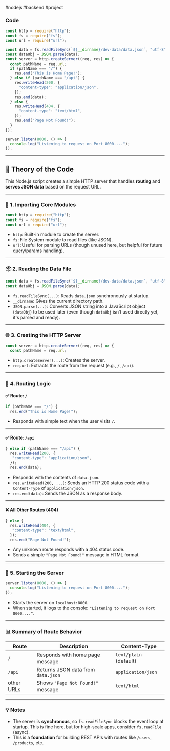 #nodejs #backend #project
### Code

```js
const http = require("http");
const fs = require("fs");
const url = require("url");

const data = fs.readFileSync(`${__dirname}/dev-data/data.json`, "utf-8");
const dataObj = JSON.parse(data);
const server = http.createServer((req, res) => {
  const pathName = req.url;
  if (pathName === "/") {
    res.end("This is Home Page!");
  } else if (pathName === "/api") {
    res.writeHead(200, {
      "content-type": "application/json",
    });
    res.end(data);
  } else {
    res.writeHead(404, {
      "content-type": "text/html",
    });
    res.end("Page Not Found!");
  }
});

server.listen(8000, () => {
  console.log("Listening to request on Port 8000....");
});
```

---

## 📘 Theory of the Code

This Node.js script creates a simple HTTP server that handles **routing** and **serves JSON data** based on the request URL.

---

### 🔧 1. Importing Core Modules

```js
const http = require("http");
const fs = require("fs");
const url = require("url");
```

- `http`: Built-in module to create the server.
- `fs`: File System module to read files (like JSON).
- `url`: Useful for parsing URLs (though unused here, but helpful for future query/params handling).

---

### 📦 2. Reading the Data File

```js
const data = fs.readFileSync(`${__dirname}/dev-data/data.json`, "utf-8");
const dataObj = JSON.parse(data);
```

- `fs.readFileSync(...)`: Reads `data.json` synchronously at startup.
- `__dirname`: Gives the current directory path.
- `JSON.parse(...)`: Converts JSON string into a JavaScript object (`dataObj`) to be used later (even though `dataObj` isn’t used directly yet, it's parsed and ready).

---

### 🌐 3. Creating the HTTP Server

```js
const server = http.createServer((req, res) => {
  const pathName = req.url;
```

- `http.createServer(...)`: Creates the server.
- `req.url`: Extracts the route from the request (e.g., `/`, `/api`).

---

### 🧭 4. Routing Logic

#### ✅ Route: `/`

```js
if (pathName === "/") {
  res.end("This is Home Page!");
```

- Responds with simple text when the user visits `/`.

---

#### ✅ Route: `/api`

```js
} else if (pathName === "/api") {
  res.writeHead(200, {
   "content-type": "application/json",
  });
  res.end(data);
```

- Responds with the contents of `data.json`.
- `res.writeHead(200, ...)`: Sends an HTTP 200 status code with a `Content-Type` of `application/json`.
- `res.end(data)`: Sends the JSON as a response body.

---

#### ❌ All Other Routes (404)

```js
} else {
  res.writeHead(404, {
   "content-type": "text/html",
  });
  res.end("Page Not Found!");
```

- Any unknown route responds with a 404 status code.
- Sends a simple `"Page Not Found!"` message in HTML format.

---

### 🚀 5. Starting the Server

```js
server.listen(8000, () => {
  console.log("Listening to request on Port 8000....");
});
```

- Starts the server on `localhost:8000`.
- When started, it logs to the console: `"Listening to request on Port 8000...."`.

---

### 📊 Summary of Route Behavior

| Route      | Description                        | Content-Type           |
| ---------- | ---------------------------------- | ---------------------- |
| `/`        | Responds with home page message    | `text/plain` (default) |
| `/api`     | Returns JSON data from `data.json` | `application/json`     |
| other URLs | Shows `"Page Not Found!"` message  | `text/html`            |

---

### 💡 Notes

- The server is **synchronous**, so `fs.readFileSync` blocks the event loop at startup. This is fine here, but for high-scale apps, consider `fs.readFile` (async).
- This is a **foundation** for building REST APIs with routes like `/users`, `/products`, etc.
